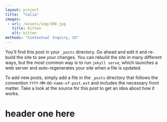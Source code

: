 ```yaml
---
layout: project
title:  "Calia"
images: 
 - url: /assets/img/300.jpg
   title: Kitten
   alt: kitten
methods: "Contextual Inquiry, UI"
---
```

You’ll find this post in your `_posts` directory. Go ahead and edit it and re-build the site to see your changes. You can rebuild the site in many different ways, but the most common way is to run `jekyll serve`, which launches a web server and auto-regenerates your site when a file is updated.

To add new posts, simply add a file in the `_posts` directory that follows the convention `YYYY-MM-DD-name-of-post.ext` and includes the necessary front matter. Take a look at the source for this post to get an idea about how it works.

# header one here
